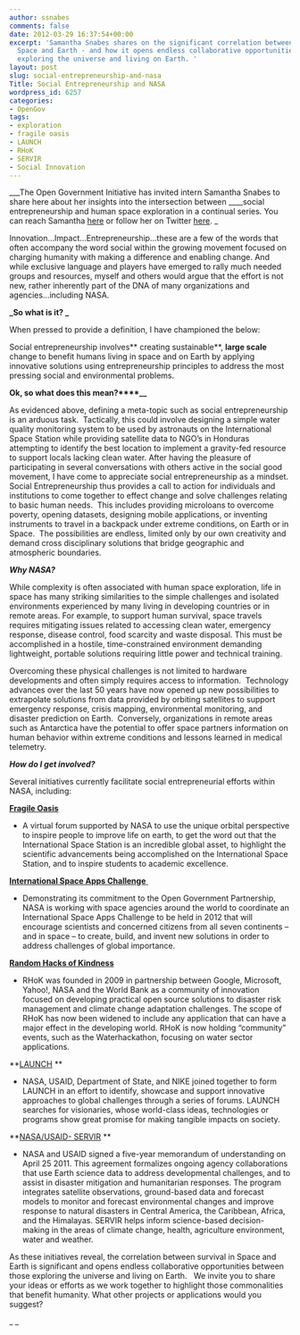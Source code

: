 ```yaml
---
author: ssnabes
comments: false
date: 2012-03-29 16:37:54+00:00
excerpt: 'Samantha Snabes shares on the significant correlation between survival in
  Space and Earth - and how it opens endless collaborative opportunities between those
  exploring the universe and living on Earth. '
layout: post
slug: social-entrepreneurship-and-nasa
Title: Social Entrepreneurship and NASA
wordpress_id: 6257
categories:
- OpenGov
tags:
- exploration
- fragile oasis
- LAUNCH
- RHoK
- SERVIR
- Social Innovation
---
```


___The Open Government Initiative has invited intern Samantha Snabes to share here about her insights into the intersection between ____social entrepreneurship and human space exploration in a continual series. You can reach Samantha [here](http://about.me/samanthasnabes) or follow her on Twitter [here](https://twitter.com/#!/samanthasnabes). _



Innovation…Impact...Entrepreneurship…these are a few of the words that often accompany the word social within the growing movement focused on charging humanity with making a difference and enabling change. And while exclusive language and players have emerged to rally much needed  groups and resources, myself and others would argue that the effort is not new, rather inherently part of the DNA of many organizations and agencies…including NASA.

**_So what is it? _**

When pressed to provide a definition, I have championed the below:

Social entrepreneurship involves** creating sustainable**, **large scale** change to benefit humans living in space and on Earth by applying innovative solutions using entrepreneurship principles to address the most pressing social and environmental problems.

**Ok, so what does this mean?****__**

As evidenced above, defining a meta-topic such as social entrepreneurship is an arduous task.  Tactically, this could involve designing a simple water quality monitoring system to be used by astronauts on the International Space Station while providing satellite data to NGO’s in Honduras attempting to identify the best location to implement a gravity-fed resource to support locals lacking clean water. After having the pleasure of participating in several conversations with others active in the social good movement, I have come to appreciate social entrepreneurship as a mindset. Social Entrepreneurship thus provides a call to action for individuals and institutions to come together to effect change and solve challenges relating to basic human needs.  This includes providing microloans to overcome poverty, opening datasets, designing mobile applications, or inventing instruments to travel in a backpack under extreme conditions, on Earth or in Space.  The possibilities are endless, limited only by our own creativity and demand cross disciplinary solutions that bridge geographic and atmospheric boundaries.

**_Why NASA?_**

While complexity is often associated with human space exploration, life in space has many striking similarities to the simple challenges and isolated environments experienced by many living in developing countries or in remote areas. For example, to support human survival, space travels requires mitigating issues related to accessing clean water, emergency response, disease control, food scarcity and waste disposal. This must be accomplished in a hostile, time-constrained environment demanding lightweight, portable solutions requiring little power and technical training.

Overcoming these physical challenges is not limited to hardware developments and often simply requires access to information.  Technology advances over the last 50 years have now opened up new possibilities to extrapolate solutions from data provided by orbiting satellites to support emergency response, crisis mapping, environmental monitoring, and disaster prediction on Earth.  Conversely, organizations in remote areas such as Antarctica have the potential to offer space partners information on human behavior within extreme conditions and lessons learned in medical telemetry.

**_How do I get involved?_**

Several initiatives currently facilitate social entrepreneurial efforts within NASA, including:



**[Fragile Oasis](fragileoasis.org)**



	
  * A virtual forum supported by NASA to use the unique orbital perspective to inspire people to improve life on earth, to get the word out that the International Space Station is an incredible global asset, to highlight the scientific advancements being accomplished on the International Space Station, and to inspire students to academic excellence.


[**International Space Apps Challenge** ](http://spaceappschallenge.org/)



	
  * Demonstrating its commitment to the Open Government Partnership, NASA is working with space agencies around the world to coordinate an International Space Apps Challenge to be held in 2012 that will encourage scientists and concerned citizens from all seven continents – and in space – to create, build, and invent new solutions in order to address challenges of global importance.


**[Random Hacks of Kindness](www.rhok.org)**



	
  * RHoK was founded in 2009 in partnership between Google, Microsoft, Yahoo!, NASA and the World Bank as a community of innovation focused on developing practical open source solutions to disaster risk management and climate change adaptation challenges. The scope of RHoK has now been widened to include any application that can have a major effect in the developing world. RHoK is now holding “community” events, such as the Waterhackathon, focusing on water sector applications.


**[LAUNCH](launch.org) **



	
  * NASA, USAID, Department of State, and NIKE joined together to form LAUNCH in an effort to identify, showcase and support innovative approaches to global challenges through a series of forums. LAUNCH searches for visionaries, whose world-class ideas, technologies or programs show great promise for making tangible impacts on society.


**[NASA/USAID- SERVIR](www.servirglobal.net) **



	
  * NASA and USAID signed a five-year memorandum of understanding on April 25 2011. This agreement formalizes ongoing agency collaborations that use Earth science data to address developmental challenges, and to assist in disaster mitigation and humanitarian responses. The program integrates satellite observations, ground-based data and forecast models to monitor and forecast environmental changes and improve response to natural disasters in Central America, the Caribbean, Africa, and the Himalayas. SERVIR helps inform science-based decision-making in the areas of climate change, health, agriculture environment, water and weather.


As these initiatives reveal, the correlation between survival in Space and Earth is significant and opens endless collaborative opportunities between those exploring the universe and living on Earth.   We invite you to share your ideas or efforts as we work together to highlight those commonalities that benefit humanity. What other projects or applications would you suggest?

_
_
